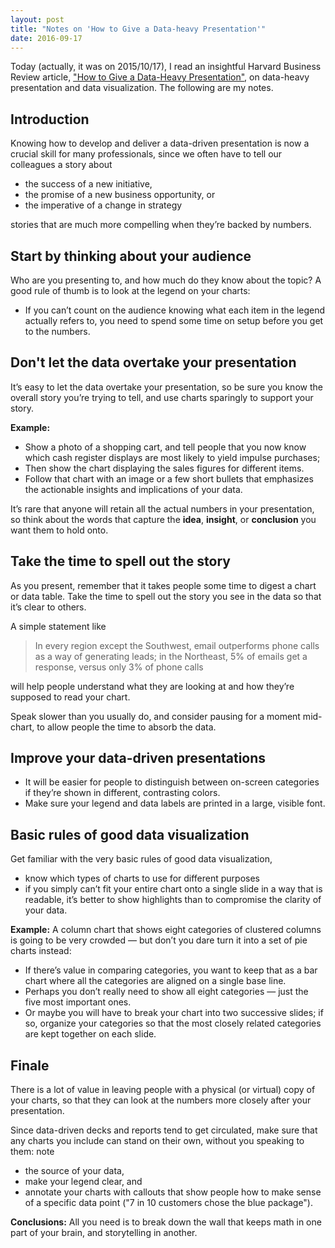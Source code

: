 ```yaml
---
layout: post
title: "Notes on 'How to Give a Data-heavy Presentation'"
date: 2016-09-17
---
```


Today (actually, it was on 2015/10/17), I read an insightful Harvard Business Review article, ["How to Give a Data-Heavy Presentation"](https://hbr.org/2015/10/how-to-give-a-data-heavy-presentation), on data-heavy presentation and data visualization. The following are my notes.

## Introduction
Knowing how to develop and deliver a data-driven presentation is now a crucial skill for many professionals, since we often have to tell our colleagues a story about

- the success of a new initiative,
- the promise of a new business opportunity, or
- the imperative of a change in strategy

stories that are much more compelling when they’re backed by numbers.

## Start by thinking about your audience
Who are you presenting to, and how much do they know about the topic? A good rule of thumb is to look at the legend on your charts: 

- If you can’t count on the audience knowing what each item in the legend actually refers to, you need to spend some time on setup before you get to the numbers.

## Don't let the data overtake your presentation
It’s easy to let the data overtake your presentation, so be sure you know the overall story you’re trying to tell, and use charts sparingly to support your story.

**Example:**
- Show a photo of a shopping cart, and tell people that you now know which cash register displays are most likely to yield impulse purchases;
- Then show the chart displaying the sales figures for different items.
- Follow that chart with an image or a few short bullets that emphasizes the actionable insights and implications of your data.

It’s rare that anyone will retain all the actual numbers in your presentation, so think about the words that capture the **idea**, **insight**, or **conclusion** you want them to hold onto.

## Take the time to spell out the story
As you present, remember that it takes people some time to digest a chart or data table. Take the time to spell out the story you see in the data so that it’s clear to others.

A simple statement like

> In every region except the Southwest, email outperforms phone calls as a way of generating leads; in the Northeast, 5% of emails get a response, versus only 3% of phone calls

will help people understand what they are looking at and how they’re supposed to read your chart.

Speak slower than you usually do, and consider pausing for a moment mid-chart, to allow people the time to absorb the data.

## Improve your data-driven presentations

- It will be easier for people to distinguish between on-screen categories if they’re shown in different, contrasting colors.
- Make sure your legend and data labels are printed in a large, visible font.

## Basic rules of good data visualization
Get familiar with the very basic rules of good data visualization,

- know which types of charts to use for different purposes
- if you simply can’t fit your entire chart onto a single slide in a way that is readable, it’s better to show highlights than to compromise the clarity of your data.

**Example:** A column chart that shows eight categories of clustered columns is going to be very crowded — but don’t you dare turn it into a set of pie charts instead:

- If there’s value in comparing categories, you want to keep that as a bar chart where all the categories are aligned on a single base line.
- Perhaps you don’t really need to show all eight categories — just the five most important ones.
- Or maybe you will have to break your chart into two successive slides; if so, organize your categories so that the most closely related categories are kept together on each slide.

## Finale
There is a lot of value in leaving people with a physical (or virtual) copy of your charts, so that they can look at the numbers more closely after your presentation.

Since data-driven decks and reports tend to get circulated, make sure that any charts you include can stand on their own, without you speaking to them: note

- the source of your data,
- make your legend clear, and
- annotate your charts with callouts that show people how to make sense of a specific data point ("7 in 10 customers chose the blue package").

**Conclusions:** All you need is to break down the wall that keeps math in one part of your brain, and storytelling in another.
